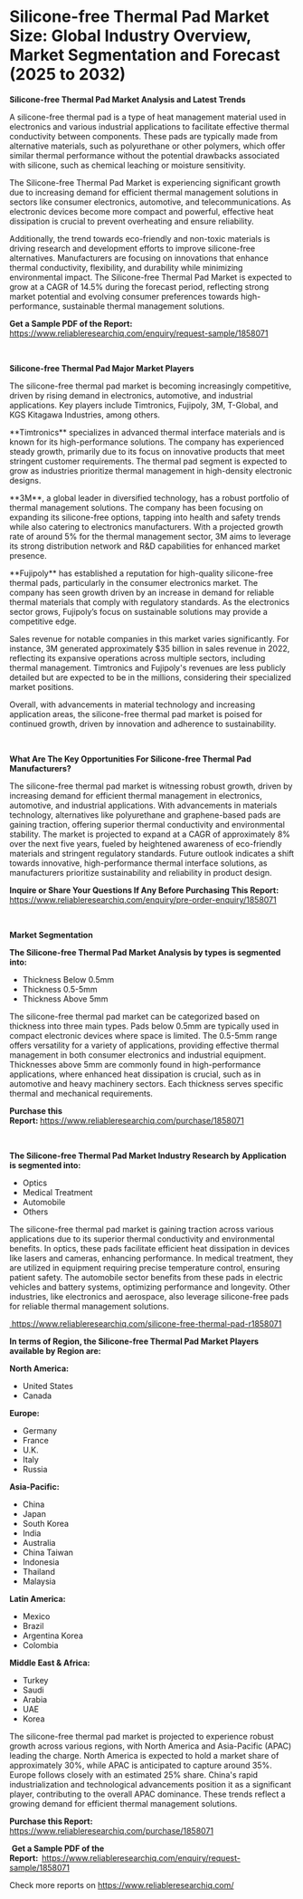 <p><h1>Silicone-free Thermal Pad Market Size: Global Industry Overview, Market Segmentation and Forecast (2025 to 2032)</h1></p><p><strong>Silicone-free Thermal Pad Market Analysis and Latest Trends</strong></p>
<p><p>A silicone-free thermal pad is a type of heat management material used in electronics and various industrial applications to facilitate effective thermal conductivity between components. These pads are typically made from alternative materials, such as polyurethane or other polymers, which offer similar thermal performance without the potential drawbacks associated with silicone, such as chemical leaching or moisture sensitivity. </p><p>The Silicone-free Thermal Pad Market is experiencing significant growth due to increasing demand for efficient thermal management solutions in sectors like consumer electronics, automotive, and telecommunications. As electronic devices become more compact and powerful, effective heat dissipation is crucial to prevent overheating and ensure reliability. </p><p>Additionally, the trend towards eco-friendly and non-toxic materials is driving research and development efforts to improve silicone-free alternatives. Manufacturers are focusing on innovations that enhance thermal conductivity, flexibility, and durability while minimizing environmental impact. The Silicone-free Thermal Pad Market is expected to grow at a CAGR of 14.5% during the forecast period, reflecting strong market potential and evolving consumer preferences towards high-performance, sustainable thermal management solutions.</p></p>
<p><strong>Get a Sample PDF of the Report:&nbsp;</strong> <a href="https://www.reliableresearchiq.com/enquiry/request-sample/1858071?utm_campaign=1121&utm_medium=2&utm_source=Github&utm_content=ia&utm_term=03022025&utm_id=silicone-free-thermal-pad">https://www.reliableresearchiq.com/enquiry/request-sample/1858071</a></p>
<p>&nbsp;</p>
<p><strong>Silicone-free Thermal Pad Major Market Players</strong></p>
<p><p>The silicone-free thermal pad market is becoming increasingly competitive, driven by rising demand in electronics, automotive, and industrial applications. Key players include Timtronics, Fujipoly, 3M, T-Global, and KGS Kitagawa Industries, among others.</p><p>**Timtronics** specializes in advanced thermal interface materials and is known for its high-performance solutions. The company has experienced steady growth, primarily due to its focus on innovative products that meet stringent customer requirements. The thermal pad segment is expected to grow as industries prioritize thermal management in high-density electronic designs.</p><p>**3M**, a global leader in diversified technology, has a robust portfolio of thermal management solutions. The company has been focusing on expanding its silicone-free options, tapping into health and safety trends while also catering to electronics manufacturers. With a projected growth rate of around 5% for the thermal management sector, 3M aims to leverage its strong distribution network and R&D capabilities for enhanced market presence.</p><p>**Fujipoly** has established a reputation for high-quality silicone-free thermal pads, particularly in the consumer electronics market. The company has seen growth driven by an increase in demand for reliable thermal materials that comply with regulatory standards. As the electronics sector grows, Fujipoly’s focus on sustainable solutions may provide a competitive edge.</p><p>Sales revenue for notable companies in this market varies significantly. For instance, 3M generated approximately $35 billion in sales revenue in 2022, reflecting its expansive operations across multiple sectors, including thermal management. Timtronics and Fujipoly's revenues are less publicly detailed but are expected to be in the millions, considering their specialized market positions.</p><p>Overall, with advancements in material technology and increasing application areas, the silicone-free thermal pad market is poised for continued growth, driven by innovation and adherence to sustainability.</p></p>
<p>&nbsp;</p>
<p><strong>What Are The Key Opportunities For Silicone-free Thermal Pad Manufacturers?</strong></p>
<p><p>The silicone-free thermal pad market is witnessing robust growth, driven by increasing demand for efficient thermal management in electronics, automotive, and industrial applications. With advancements in materials technology, alternatives like polyurethane and graphene-based pads are gaining traction, offering superior thermal conductivity and environmental stability. The market is projected to expand at a CAGR of approximately 8% over the next five years, fueled by heightened awareness of eco-friendly materials and stringent regulatory standards. Future outlook indicates a shift towards innovative, high-performance thermal interface solutions, as manufacturers prioritize sustainability and reliability in product design.</p></p>
<p><strong>Inquire or Share Your Questions If Any Before Purchasing This Report:</strong> <a href="https://www.reliableresearchiq.com/enquiry/pre-order-enquiry/1858071?utm_campaign=1121&utm_medium=2&utm_source=Github&utm_content=ia&utm_term=03022025&utm_id=silicone-free-thermal-pad">https://www.reliableresearchiq.com/enquiry/pre-order-enquiry/1858071</a></p>
<p>&nbsp;</p>
<p><strong>Market Segmentation</strong></p>
<p><strong>The Silicone-free Thermal Pad Market Analysis by types is segmented into:</strong></p>
<p><ul><li>Thickness Below 0.5mm</li><li>Thickness 0.5-5mm</li><li>Thickness Above 5mm</li></ul></p>
<p><p>The silicone-free thermal pad market can be categorized based on thickness into three main types. Pads below 0.5mm are typically used in compact electronic devices where space is limited. The 0.5-5mm range offers versatility for a variety of applications, providing effective thermal management in both consumer electronics and industrial equipment. Thicknesses above 5mm are commonly found in high-performance applications, where enhanced heat dissipation is crucial, such as in automotive and heavy machinery sectors. Each thickness serves specific thermal and mechanical requirements.</p></p>
<p><strong>Purchase this Report:&nbsp;</strong><a href="https://www.reliableresearchiq.com/purchase/1858071?utm_campaign=1121&utm_medium=2&utm_source=Github&utm_content=ia&utm_term=03022025&utm_id=silicone-free-thermal-pad">https://www.reliableresearchiq.com/purchase/1858071</a></p>
<p>&nbsp;</p>
<p><strong>The Silicone-free Thermal Pad Market Industry Research by Application is segmented into:</strong></p>
<p><ul><li>Optics</li><li>Medical Treatment</li><li>Automobile</li><li>Others</li></ul></p>
<p><p>The silicone-free thermal pad market is gaining traction across various applications due to its superior thermal conductivity and environmental benefits. In optics, these pads facilitate efficient heat dissipation in devices like lasers and cameras, enhancing performance. In medical treatment, they are utilized in equipment requiring precise temperature control, ensuring patient safety. The automobile sector benefits from these pads in electric vehicles and battery systems, optimizing performance and longevity. Other industries, like electronics and aerospace, also leverage silicone-free pads for reliable thermal management solutions.</p></p>
<p><a href="https://www.reliableresearchiq.com/silicone-free-thermal-pad-r1858071?utm_campaign=1121&utm_medium=2&utm_source=Github&utm_content=ia&utm_term=03022025&utm_id=silicone-free-thermal-pad">&nbsp;https://www.reliableresearchiq.com/silicone-free-thermal-pad-r1858071</a></p>
<p><strong>In terms of Region, the Silicone-free Thermal Pad Market Players available by Region are:</strong></p>
<p>
    <p> <strong> North America: </strong>
        <ul>
            <li>United States</li>
            <li>Canada</li>
        </ul>
        </p> 
    <p> <strong> Europe: </strong>
        <ul>
            <li>Germany</li>
            <li>France</li>
            <li>U.K.</li>
            <li>Italy</li>
            <li>Russia</li>
        </ul>
        </p> 
    <p> <strong> Asia-Pacific: </strong>
        <ul>
            <li>China</li>
            <li>Japan</li>
            <li>South Korea</li>
            <li>India</li>
            <li>Australia</li>
            <li>China Taiwan</li>
            <li>Indonesia</li>
            <li>Thailand</li>
            <li>Malaysia</li>
        </ul>
        </p> 
    <p> <strong> Latin America: </strong>
        <ul>
            <li>Mexico</li>
            <li>Brazil</li>
            <li>Argentina Korea</li>
            <li>Colombia</li>
        </ul>
        </p> 
    <p> <strong> Middle East & Africa: </strong>
        <ul>
            <li>Turkey</li>
            <li>Saudi</li>
            <li>Arabia</li>
            <li>UAE</li>
            <li>Korea</li>
        </ul>
    </p>
    </p>
<p><p>The silicone-free thermal pad market is projected to experience robust growth across various regions, with North America and Asia-Pacific (APAC) leading the charge. North America is expected to hold a market share of approximately 30%, while APAC is anticipated to capture around 35%. Europe follows closely with an estimated 25% share. China's rapid industrialization and technological advancements position it as a significant player, contributing to the overall APAC dominance. These trends reflect a growing demand for efficient thermal management solutions.</p></p>
<p><strong>Purchase this Report: </strong><a href="https://www.reliableresearchiq.com/purchase/1858071?utm_campaign=1121&utm_medium=2&utm_source=Github&utm_content=ia&utm_term=03022025&utm_id=silicone-free-thermal-pad">https://www.reliableresearchiq.com/purchase/1858071</a></p>
<p>&nbsp;<strong>Get a Sample PDF of the Report:&nbsp;&nbsp;</strong><a href="https://www.reliableresearchiq.com/enquiry/request-sample/1858071?utm_campaign=1121&utm_medium=2&utm_source=Github&utm_content=ia&utm_term=03022025&utm_id=silicone-free-thermal-pad">https://www.reliableresearchiq.com/enquiry/request-sample/1858071</a></p>
<p><strong></strong></p>
<p>Check more reports on <a href="https://www.reliableresearchiq.com/?utm_campaign=1121&utm_medium=2&utm_source=Github&utm_content=ia&utm_term=03022025&utm_id=silicone-free-thermal-pad">https://www.reliableresearchiq.com/</a></p>